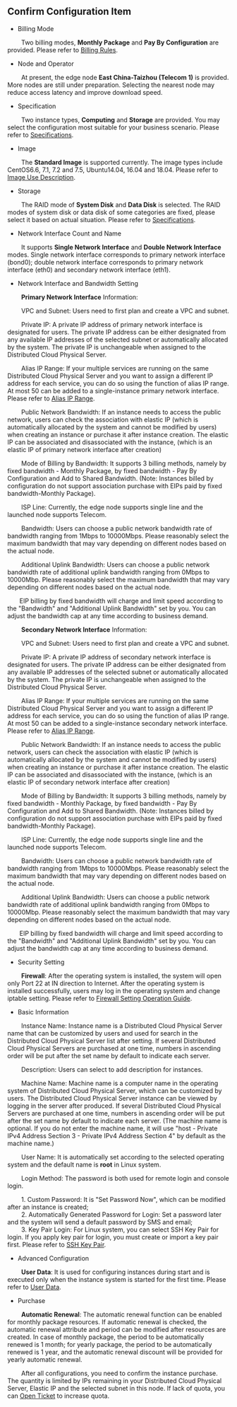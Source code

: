 ## Confirm Configuration Item

- Billing Mode

&nbsp;&nbsp;&nbsp;&nbsp;&nbsp;&nbsp;&nbsp; Two billing modes, **Monthly Package** and **Pay By Configuration** are provided. Please refer to [Billing Rules](../Pricing/Billing-Rules.md).

- Node and Operator

&nbsp;&nbsp;&nbsp;&nbsp;&nbsp;&nbsp;&nbsp; At present, the edge node **East China-Taizhou (Telecom 1)** is provided. More nodes are still under preparation. Selecting the nearest node may reduce access latency and improve download speed.

- Specification

&nbsp;&nbsp;&nbsp;&nbsp;&nbsp;&nbsp;&nbsp; Two instance types, **Computing** and **Storage** are provided. You may select the configuration most suitable for your business scenario. Please refer to [Specifications](../Introduction/Specifications.md).

- Image

&nbsp;&nbsp;&nbsp;&nbsp;&nbsp;&nbsp;&nbsp; The **Standard Image** is supported currently. The image types include CentOS6.6, 7.1, 7.2 and 7.5, Ubuntu14.04, 16.04 and 18.04. Please refer to [Image Use Description](../Operation-Guide/Image/Description-Image.md).

- Storage

&nbsp;&nbsp;&nbsp;&nbsp;&nbsp;&nbsp;&nbsp; The RAID mode of **System Disk** and **Data Disk** is selected. The RAID modes of system disk or data disk of some categories are fixed, please select it based on actual situation. Please refer to [Specifications](../Introduction/Specifications.md).

- Network Interface Count and Name

&nbsp;&nbsp;&nbsp;&nbsp;&nbsp;&nbsp;&nbsp; It supports **Single Network Interface** and **Double Network Interface** modes. Single network interface corresponds to primary network interface (bond0); double network interface corresponds to primary network interface (eth0) and secondary network interface (eth1).<br/>

- Network Interface and Bandwidth Setting

&nbsp;&nbsp;&nbsp;&nbsp;&nbsp;&nbsp;&nbsp; **Primary Network Interface** Information:<br/>

&nbsp;&nbsp;&nbsp;&nbsp;&nbsp;&nbsp;&nbsp; VPC and Subnet: Users need to first plan and create a VPC and subnet.<br/>

&nbsp;&nbsp;&nbsp;&nbsp;&nbsp;&nbsp;&nbsp; Private IP: A private IP address of primary network interface is designated for users. The private IP address can be either designated from any available IP addresses of the selected subnet or automatically allocated by the system. The private IP is unchangeable when assigned to the Distributed Cloud Physical Server.<br/>

&nbsp;&nbsp;&nbsp;&nbsp;&nbsp;&nbsp;&nbsp; Alias IP Range: If your multiple services are running on the same Distributed Cloud Physical Server and you want to assign a different IP address for each service, you can do so using the function of alias IP range. At most 50 can be added to a single-instance primary network interface. Please refer to [Alias IP Range](../Operation-Guide/Networking/Alisas-IP.md). <br/>       

&nbsp;&nbsp;&nbsp;&nbsp;&nbsp;&nbsp;&nbsp; Public Network Bandwidth: If an instance needs to access the public network, users can check the association with elastic IP (which is automatically allocated by the system and cannot be modified by users) when creating an instance or purchase it after instance creation. The elastic IP can be associated and disassociated with the instance, (which is an elastic IP of primary network interface after creation)<br/>

&nbsp;&nbsp;&nbsp;&nbsp;&nbsp;&nbsp;&nbsp; Mode of Billing by Bandwidth: It supports 3 billing methods, namely by fixed bandwidth - Monthly Package, by fixed bandwidth - Pay By Configuration and Add to Shared Bandwidth. (Note: Instances billed by configuration do not support association purchase with EIPs paid by fixed bandwidth-Monthly Package).</br>

&nbsp;&nbsp;&nbsp;&nbsp;&nbsp;&nbsp;&nbsp; ISP Line: Currently, the edge node supports single line and the launched node supports Telecom.<br/>

&nbsp;&nbsp;&nbsp;&nbsp;&nbsp;&nbsp;&nbsp; Bandwidth: Users can choose a public network bandwidth rate of bandwidth ranging from 1Mbps to 10000Mbps. Please reasonably select the maximum bandwidth that may vary depending on different nodes based on the actual node.<br/>

&nbsp;&nbsp;&nbsp;&nbsp;&nbsp;&nbsp;&nbsp; Additional Uplink Bandwidth: Users can choose a public network bandwidth rate of additional uplink bandwidth ranging from 0Mbps to 10000Mbp. Please reasonably select the maximum bandwidth that may vary depending on different nodes based on the actual node.<br/>

&nbsp;&nbsp;&nbsp;&nbsp;&nbsp;&nbsp;&nbsp;EIP billing by fixed bandwidth will charge and limit speed according to the "Bandwidth" and "Additional Uplink Bandwidth" set by you. You can adjust the bandwidth cap at any time according to business demand.

&nbsp;&nbsp;&nbsp;&nbsp;&nbsp;&nbsp;&nbsp; **Secondary Network Interface** Information:<br/>

&nbsp;&nbsp;&nbsp;&nbsp;&nbsp;&nbsp;&nbsp; VPC and Subnet: Users need to first plan and create a VPC and subnet.<br/>

&nbsp;&nbsp;&nbsp;&nbsp;&nbsp;&nbsp;&nbsp; Private IP: A private IP address of secondary network interface is designated for users. The private IP address can be either designated from any available IP addresses of the selected subnet or automatically allocated by the system. The private IP is unchangeable when assigned to the Distributed Cloud Physical Server.<br/>

&nbsp;&nbsp;&nbsp;&nbsp;&nbsp;&nbsp;&nbsp; Alias IP Range: If your multiple services are running on the same Distributed Cloud Physical Server and you want to assign a different IP address for each service, you can do so using the function of alias IP range. At most 50 can be added to a single-instance secondary network interface. Please refer to [Alias IP Range](../Operation-Guide/Instance/Alisas-IP.md). <br/>       

&nbsp;&nbsp;&nbsp;&nbsp;&nbsp;&nbsp;&nbsp; Public Network Bandwidth: If an instance needs to access the public network, users can check the association with elastic IP (which is automatically allocated by the system and cannot be modified by users) when creating an instance or purchase it after instance creation. The elastic IP can be associated and disassociated with the instance, (which is an elastic IP of secondary network interface after creation)<br/>

&nbsp;&nbsp;&nbsp;&nbsp;&nbsp;&nbsp;&nbsp; Mode of Billing by Bandwidth: It supports 3 billing methods, namely by fixed bandwidth - Monthly Package, by fixed bandwidth - Pay By Configuration and Add to Shared Bandwidth. (Note: Instances billed by configuration do not support association purchase with EIPs paid by fixed bandwidth-Monthly Package).</br>

&nbsp;&nbsp;&nbsp;&nbsp;&nbsp;&nbsp;&nbsp; ISP Line: Currently, the edge node supports single line and the launched node supports Telecom.<br/>

&nbsp;&nbsp;&nbsp;&nbsp;&nbsp;&nbsp;&nbsp; Bandwidth: Users can choose a public network bandwidth rate of bandwidth ranging from 1Mbps to 10000Mbps. Please reasonably select the maximum bandwidth that may vary depending on different nodes based on the actual node.<br/>

&nbsp;&nbsp;&nbsp;&nbsp;&nbsp;&nbsp;&nbsp; Additional Uplink Bandwidth: Users can choose a public network bandwidth rate of additional uplink bandwidth ranging from 0Mbps to 10000Mbp. Please reasonably select the maximum bandwidth that may vary depending on different nodes based on the actual node.<br/>

&nbsp;&nbsp;&nbsp;&nbsp;&nbsp;&nbsp;&nbsp;EIP billing by fixed bandwidth will charge and limit speed according to the "Bandwidth" and "Additional Uplink Bandwidth" set by you. You can adjust the bandwidth cap at any time according to business demand.

- Security Setting

&nbsp;&nbsp;&nbsp;&nbsp;&nbsp;&nbsp;&nbsp; **Firewall**: After the operating system is installed, the system will open only Port 22 at IN direction to Internet. After the operating system is installed successfully, users may log in the operating system and change iptable setting. Please refer to [Firewall Setting Operation Guide](../Operation-Guide/Network-And-Security/Steps-Network-And-Security.md).<br/>

- Basic Information

&nbsp;&nbsp;&nbsp;&nbsp;&nbsp;&nbsp;&nbsp; Instance Name: Instance name is a Distributed Cloud Physical Server name that can be customized by users and used for search in the Distributed Cloud Physical Server list after setting. If several Distributed Cloud Physical Servers are purchased at one time, numbers in ascending order will be put after the set name by default to indicate each server.<br/>

&nbsp;&nbsp;&nbsp;&nbsp;&nbsp;&nbsp;&nbsp; Description: Users can select to add description for instances.<br/>

&nbsp;&nbsp;&nbsp;&nbsp;&nbsp;&nbsp;&nbsp; Machine Name: Machine name is a computer name in the operating system of Distributed Cloud Physical Server, which can be customized by users. The Distributed Cloud Physical Server instance can be viewed by logging in the server after produced. If several Distributed Cloud Physical Servers are purchased at one time, numbers in ascending order will be put after the set name by default to indicate each server. (The machine name is optional. If you do not enter the machine name, it will use "host - Private IPv4 Address Section 3 - Private IPv4 Address Section 4" by default as the machine name.)<br/>

&nbsp;&nbsp;&nbsp;&nbsp;&nbsp;&nbsp;&nbsp; User Name: It is automatically set according to the selected operating system and the default name is **root** in Linux system.<br/>

&nbsp;&nbsp;&nbsp;&nbsp;&nbsp;&nbsp;&nbsp; Login Method: The password is both used for remote login and console login.<br/>

&nbsp;&nbsp;&nbsp;&nbsp;&nbsp;&nbsp;&nbsp; 1. Custom Password: It is "Set Password Now", which can be modified after an instance is created;<br/>
&nbsp;&nbsp;&nbsp;&nbsp;&nbsp;&nbsp;&nbsp; 2. Automatically Generated Password for Login: Set a password later and the system will send a default password by SMS and email; <br/>
&nbsp;&nbsp;&nbsp;&nbsp;&nbsp;&nbsp;&nbsp; 3. Key Pair Login: For Linux system, you can select SSH Key Pair for login. If you apply key pair for login, you must create or import a key pair first. Please refer to [SSH Key Pair](../Operation-Guide/SSH-Key-Pair/Step-SSH-Key-Pair.md). <br/>                                                                      
- Advanced Configuration </br>   

&nbsp;&nbsp;&nbsp;&nbsp;&nbsp;&nbsp;&nbsp;  **User Data**: It is used for configuring instances during start and is executed only when the instance system is started for the first time. Please refer to [User Data](../Operation-Guide/User-Data/User-Data-Overview.md).

- Purchase</br>

&nbsp;&nbsp;&nbsp;&nbsp;&nbsp;&nbsp;&nbsp;  **Automatic Renewal**: The automatic renewal function can be enabled for monthly package resources. If automatic renewal is checked, the automatic renewal attribute and period can be modified after resources are created. In case of monthly package, the period to be automatically renewed is 1 month; for yearly package, the period to be automatically renewed is 1 year, and the automatic renewal discount will be provided for yearly automatic renewal.</br>  

&nbsp;&nbsp;&nbsp;&nbsp;&nbsp;&nbsp;&nbsp;  After all configurations, you need to confirm the instance purchase. The quantity is limited by IPs remaining in your Distributed Cloud Physical Server, Elastic IP and the selected subnet in this node. If lack of quota, you can [Open Ticket](https://ticket.jdcloud.com/applyorder/submit) to increase quota.


